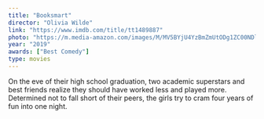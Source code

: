```yaml
---
title: "Booksmart"
director: "Olivia Wilde"
link: "https://www.imdb.com/title/tt1489887"
photo: "https://m.media-amazon.com/images/M/MV5BYjU4YzBmZmUtODg1ZC00NDllLWI1MTctYzI0MTU2ZDA4MDFlXkEyXkFqcGdeQXVyNzI1NzMxNzM@._V1_.jpg"
year: "2019"
awards: ["Best Comedy"]
type: movies
---
```

On the eve of their high school graduation, two academic superstars and best friends realize they should have worked less and played more. Determined not to fall short of their peers, the girls try to cram four years of fun into one night.

